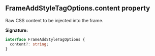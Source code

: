 ## FrameAddStyleTagOptions.content property

Raw CSS content to be injected into the frame.

**Signature:**

```typescript
interface FrameAddStyleTagOptions {
  content?: string;
}
```
